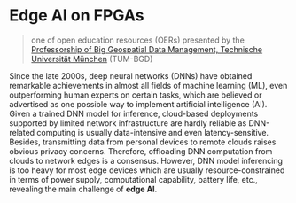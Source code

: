 # Edge AI on FPGAs

> one of open education resources (OERs) presented by the [Professorship of Big Geospatial Data Management, Technische Universität München](https://www.bgd.ed.tum.de/en/) (TUM-BGD)

Since the late 2000s, deep neural networks (DNNs) have obtained remarkable achievements in almost all fields of machine learning (ML), even outperforming human experts on certain tasks, which are believed or advertised as one possible way to implement artificial intelligence (AI). Given a trained DNN model for inference, cloud-based deployments supported by limited network infrastructure are hardly reliable as DNN-related computing is usually data-intensive and even latency-sensitive. Besides, transmitting data from personal devices to remote clouds raises obvious privacy concerns. Therefore, offloading DNN computation from clouds to network edges is a consensus. However, DNN model inferencing is too heavy for most edge devices which are usually resource-constrained in terms of power supply, computational capability, battery life, etc., revealing the main challenge of **edge AI**.

